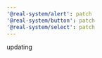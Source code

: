 ```yaml
---
'@real-system/alert': patch
'@real-system/button': patch
'@real-system/select': patch
---
```


updating
